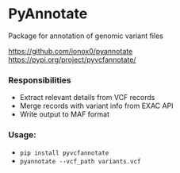 # PyAnnotate
Package for annotation of genomic variant files

https://github.com/ionox0/pyannotate
https://pypi.org/project/pyvcfannotate/

### Responsibilities
- Extract relevant details from VCF records
- Merge records with variant info from EXAC API
- Write output to MAF format

### Usage:
- `pip install pyvcfannotate`
- `pyannotate --vcf_path variants.vcf`
